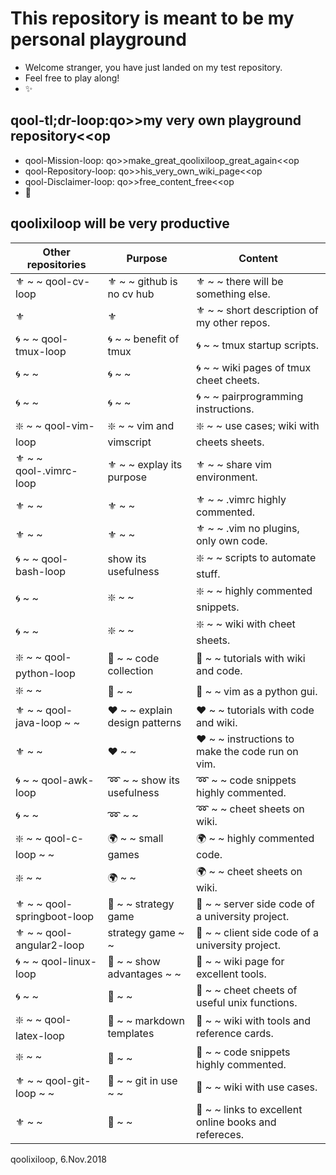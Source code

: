 # This repository is meant to be my personal playground
* Welcome stranger, you have just landed on my test repository. 
* Feel free to play along! 
* :sparkles:

## qool-tl;dr-loop:qo>>my very own playground repository<<op
* qool-Mission-loop: qo>>make_great_qoolixiloop_great_again<<op
* qool-Repository-loop: qo>>his_very_own_wiki_page<<op
* qool-Disclaimer-loop: qo>>free_content_free<<op
* :revolving_hearts:

## qoolixiloop will be very productive

Other repositories   | Purpose                  | Content                                                                   |
---------------------| ------------------------ | ------------------------------------------------------------------------- |
:fleur_de_lis: ~ ~ qool-cv-loop  | :fleur_de_lis: ~ ~ github is no cv hub | :fleur_de_lis: ~ ~ there will be something else. |
:fleur_de_lis: | :fleur_de_lis: | :fleur_de_lis: ~ ~  short description of my other repos. |
:cyclone: ~ ~ qool-tmux-loop | :cyclone: ~ ~ benefit of tmux | :cyclone: ~ ~  tmux startup scripts. |
:cyclone: ~ ~ | :cyclone: ~ ~ | :cyclone: ~ ~  wiki pages of tmux cheet cheets.| 
:cyclone: ~ ~ | :cyclone: ~ ~ | :cyclone: ~ ~ pairprogramming instructions. |
:sparkle: ~ ~ qool-vim-loop | :sparkle: ~ ~ vim and vimscript | :sparkle: ~ ~ use cases; wiki with cheets sheets. |
:fleur_de_lis: ~ ~ qool-.vimrc-loop | :fleur_de_lis: ~ ~ explay its purpose | :fleur_de_lis: ~ ~ share vim environment. | 
:fleur_de_lis: ~ ~ | :fleur_de_lis: ~ ~ | :fleur_de_lis: ~ ~ .vimrc highly commented. | 
:fleur_de_lis: ~ ~ | :fleur_de_lis: ~ ~ | :fleur_de_lis: ~ ~ .vim no plugins, only own code. |
:cyclone: ~ ~ qool-bash-loop | show its usefulness | :sparkle: ~ ~ scripts to automate stuff. | 
:cyclone: ~ ~ | :sparkle: ~ ~ | :sparkle: ~ ~ highly commented snippets. |
:cyclone: ~ ~ | :sparkle: ~ ~ | :sparkle: ~ ~ wiki with cheet sheets. |
:sparkle: ~ ~ qool-python-loop | :grapes: ~ ~ code collection | :grapes: ~ ~ tutorials with wiki and code. | 
:sparkle: ~ ~ | :grapes: ~ ~ | :grapes: ~ ~ vim as a python gui.  |
:fleur_de_lis: ~ ~ qool-java-loop  ~ ~| :hearts: ~ ~ explain design patterns | :hearts: ~ ~ tutorials with code and wiki. | 
:fleur_de_lis: ~ ~ | :hearts: ~ ~  | :hearts: ~ ~ instructions to make the code run on vim. |
:cyclone: ~ ~ qool-awk-loop | :loop: ~ ~ show its usefulness | :loop: ~ ~ code snippets highly commented. | 
:cyclone: ~ ~ | :loop: ~ ~ | :loop: ~ ~ cheet sheets on wiki. |
:sparkle: ~ ~ qool-c-loop ~ ~ | :earth_africa: ~ ~ small games | :earth_africa: ~ ~ highly commented code. | 
:sparkle: ~ ~ | :earth_africa: ~ ~ | :earth_africa: ~ ~ cheet sheets on wiki. |
:fleur_de_lis: ~ ~ qool-springboot-loop | :rose: ~ ~ strategy game | :rose: ~ ~ server side code of a university project.  |
:fleur_de_lis: ~ ~ qool-angular2-loop  | strategy game ~ ~ | :rose: ~ ~ client side code of a university project.  |
:cyclone: ~ ~ qool-linux-loop | :maple_leaf: ~ ~ show advantages ~ ~ | :maple_leaf: ~ ~ wiki page for excellent tools. | 
:cyclone: ~ ~ | :maple_leaf: ~ ~ | :maple_leaf: ~ ~ cheet cheets of useful unix functions. |
:sparkle: ~ ~ qool-latex-loop | :dizzy: ~ ~ markdown templates | :dizzy: ~ ~ wiki with tools and reference cards. | 
:sparkle: ~ ~ | :dizzy: ~ ~ | :dizzy: ~ ~ code snippets highly commented. |
:fleur_de_lis: ~ ~ qool-git-loop ~ ~ | :blossom: ~ ~ git in use ~ ~ | :blossom: ~ ~ wiki with use cases. |
:fleur_de_lis: ~ ~ | :blossom: ~ ~ | :blossom: ~ ~ links to excellent online books and refereces. |

qoolixiloop, 6.Nov.2018
